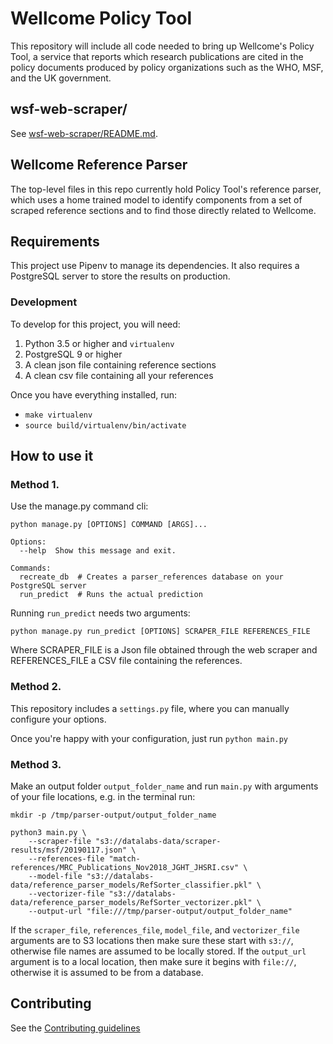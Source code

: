 # Wellcome Policy Tool

This repository will include all code needed to bring up Wellcome's
Policy Tool, a service that reports which research publications are
cited in the policy documents produced by policy organizations such as
the WHO, MSF, and the UK government.

## wsf-web-scraper/

See [wsf-web-scraper/README.md](wsf-web-scraper/README.md).

## Wellcome Reference Parser

The top-level files in this repo currently hold Policy Tool's reference
parser, which uses a home trained model to identify components from a
set of scraped reference sections and to find those directly related to
Wellcome.

## Requirements
This project use Pipenv to manage its dependencies.
It also requires a PostgreSQL server to store the results on production.

### Development
To develop for this project, you will need:
1. Python 3.5 or higher and `virtualenv`
2. PostgreSQL 9 or higher
3. A clean json file containing reference sections
4. A clean csv file containing all your references

Once you have everything installed, run:
  * `make virtualenv`
  * `source build/virtualenv/bin/activate`

## How to use it
### Method 1.
Use the manage.py command cli:

```
python manage.py [OPTIONS] COMMAND [ARGS]...

Options:
  --help  Show this message and exit.

Commands:
  recreate_db  # Creates a parser_references database on your PostgreSQL server
  run_predict  # Runs the actual prediction
```
Running `run_predict` needs two arguments:
```
python manage.py run_predict [OPTIONS] SCRAPER_FILE REFERENCES_FILE
```
 Where SCRAPER_FILE is a Json file obtained through the web scraper and REFERENCES_FILE a CSV file containing the references.


### Method 2.
This repository includes a `settings.py` file, where you can manually configure your options.

Once you're happy with your configuration, just run `python main.py`

### Method 3.

Make an output folder `output_folder_name` and run `main.py` with arguments of your file locations, e.g. in the terminal run:

```
mkdir -p /tmp/parser-output/output_folder_name

python3 main.py \
	--scraper-file "s3://datalabs-data/scraper-results/msf/20190117.json" \
	--references-file "match-references/MRC_Publications_Nov2018_JGHT_JHSRI.csv" \
	--model-file "s3://datalabs-data/reference_parser_models/RefSorter_classifier.pkl" \
	--vectorizer-file "s3://datalabs-data/reference_parser_models/RefSorter_vectorizer.pkl" \
	--output-url "file:///tmp/parser-output/output_folder_name"
```

If the `scraper_file`, `references_file`, `model_file`, and `vectorizer_file` arguments are to S3 locations then make sure these start with `s3://`, otherwise file names are assumed to be locally stored. If the `output_url` argument is to a local location, then make sure it begins with `file://`, otherwise it is assumed to be from a database.


## Contributing
See the [Contributing guidelines](./CONTRIBUTING.md)
